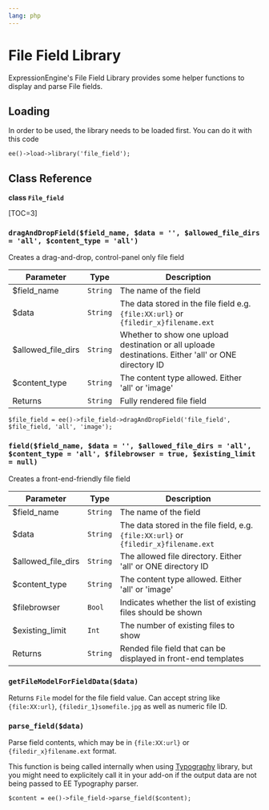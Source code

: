 ```yaml
---
lang: php
---
```


<!--
    This source file is part of the open source project
    ExpressionEngine User Guide (https://github.com/ExpressionEngine/ExpressionEngine-User-Guide)

    @link      https://expressionengine.com/
    @copyright Copyright (c) 2003-2020, Packet Tide, LLC (https://packettide.com)
    @license   https://expressionengine.com/license Licensed under Apache License, Version 2.0
-->

# File Field Library

ExpressionEngine's File Field Library provides some helper functions to display and parse File fields.

## Loading

In order to be used, the library needs to be loaded first. You can do it with this code

    ee()->load->library('file_field');

## Class Reference

**class `File_field`**

[TOC=3]


### `dragAndDropField($field_name, $data = '', $allowed_file_dirs = 'all', $content_type = 'all')`

Creates a drag-and-drop, control-panel only file field

| Parameter               | Type      | Description                                                                                             |
| ------------------------| --------- | --------------------------------------------------------------------------------------------------------|
| \$field_name            | `String`  | The name of the field                                                                                   |
| \$data                  | `String`  | The data stored in the file field e.g. `{file:XX:url}` or `{filedir_x}filename.ext`                     |
| \$allowed_file_dirs     | `String`  | Whether to show one upload destination or all uploade destinations. Either 'all' or ONE directory ID  |
| \$content_type          | `String`  | The content type allowed. Either 'all' or 'image'                                                   |
| Returns                 | `String`  | Fully rendered file field                                                                               |

    $file_field = ee()->file_field->dragAndDropField('file_field', $file_field, 'all', 'image');

### `field($field_name, $data = '', $allowed_file_dirs = 'all', $content_type = 'all', $filebrowser = true, $existing_limit = null)`

Creates a front-end-friendly file field

| Parameter           | Type        | Description                                                                         |
| ------------------- | ----------- | ----------------------------------------------------------------------------------- |
| \$field_name        | `String`    | The name of the field                                                               |
| \$data              | `String`    | The data stored in the file field, e.g. `{file:XX:url}` or `{filedir_x}filename.ext` |
| \$allowed_file_dirs | `String`    | The allowed file directory. Either 'all' or ONE directory ID |
| \$content_type      | `String`    | The content type allowed. Either 'all' or 'image' |
| \$filebrowser       | `Bool`      | Indicates whether the list of existing files should be shown |
| \$existing_limit    | `Int`       | The number of existing files to show |
| Returns             | `String`    | Rended file field that can be displayed in front-end templates                      |

### `getFileModelForFieldData($data)`

Returns `File` model for the file field value. 
Can accept string like  `{file:XX:url}`, `{filedir_1}somefile.jpg` as well as numeric file ID.

### `parse_field($data)`

Parse field contents, which may be in `{file:XX:url}` or `{filedir_x}filename.ext` format.

This function is being called internally when using [Typography](development/legacy/libraries/typography.md) library, but you might need to explicitely call it in your add-on if the output data are not being passed to EE Typography parser.

    $content = ee()->file_field->parse_field($content);

